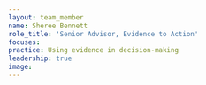 ```yaml
---
layout: team_member
name: Sheree Bennett
role_title: 'Senior Advisor, Evidence to Action'
focuses:
practice: Using evidence in decision-making
leadership: true
image:
---
```


